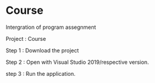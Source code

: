 # Course
Intergration of program assegnment

Project : Course

Step 1 : Download the project

Step 2 : Open with Visual Studio 2019/respective version.

step 3 : Run the application.
